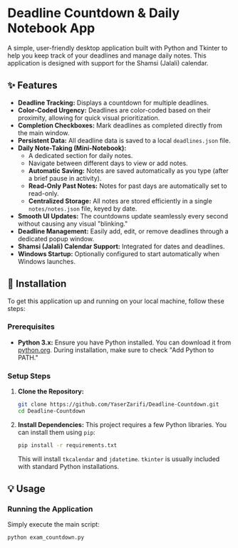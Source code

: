 # Deadline Countdown & Daily Notebook App

A simple, user-friendly desktop application built with Python and Tkinter to help you keep track of your deadlines and manage daily notes. This application is designed with support for the Shamsi (Jalali) calendar.

## ✨ Features

* **Deadline Tracking:** Displays a countdown for multiple deadlines.
* **Color-Coded Urgency:** Deadlines are color-coded based on their proximity, allowing for quick visual prioritization.
* **Completion Checkboxes:** Mark deadlines as completed directly from the main window.
* **Persistent Data:** All deadline data is saved to a local `deadlines.json` file.
* **Daily Note-Taking (Mini-Notebook):**
    * A dedicated section for daily notes.
    * Navigate between different days to view or add notes.
    * **Automatic Saving:** Notes are saved automatically as you type (after a brief pause in activity).
    * **Read-Only Past Notes:** Notes for past days are automatically set to read-only.
    * **Centralized Storage:** All notes are stored efficiently in a single `notes/notes.json` file, keyed by date.
* **Smooth UI Updates:** The countdowns update seamlessly every second without causing any visual "blinking."
* **Deadline Management:** Easily add, edit, or remove deadlines through a dedicated popup window.
* **Shamsi (Jalali) Calendar Support:** Integrated for dates and deadlines.
* **Windows Startup:** Optionally configured to start automatically when Windows launches.

## 🚀 Installation

To get this application up and running on your local machine, follow these steps:

### Prerequisites

* **Python 3.x:** Ensure you have Python installed. You can download it from [python.org](https://www.python.org/downloads/). During installation, make sure to check "Add Python to PATH."

### Setup Steps

1.  **Clone the Repository:**
    ```bash
    git clone https://github.com/YaserZarifi/Deadline-Countdown.git
    cd Deadline-Countdown
    ```

2.  **Install Dependencies:**
    This project requires a few Python libraries. You can install them using `pip`:
    ```bash
    pip install -r requirements.txt
    ```
    This will install `tkcalendar` and `jdatetime`. `tkinter` is usually included with standard Python installations.

## 💡 Usage

### Running the Application

Simply execute the main script:
```bash
python exam_countdown.py
